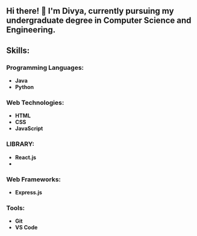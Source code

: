## Hi there! 👋 I'm Divya, currently pursuing my undergraduate degree in Computer Science and Engineering.
## Skills:
### Programming Languages:
- **Java**
- **Python**

### Web Technologies:
- **HTML**
- **CSS**
- **JavaScript**

### LIBRARY:
- **React.js**
- 
### Web Frameworks:
- **Express.js**

### Tools:
- **Git**
- **VS Code**

<!---

D-I-V-Y-A-S/D-I-V-Y-A-S is a ✨ special ✨ repository because its `README.md` (this file) appears on your GitHub profile.
You can click the Preview link to take a look at your changes.
--->
